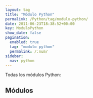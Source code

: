 ```yaml
---
layout: tag
title: "Módulo Python"
permalink: /Python/tag/modulo-python/
date: 2011-06-23T18:38:52+00:00
key: ModuloPython
show_date: false
pagination: 
  enabled: true
  tag: "modulo python"
  permalink: /:num/    
sidebar:
  nav: python
---
```


Todas los módulos Python:
<h2>Módulos</h2>